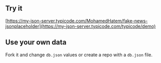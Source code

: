 ## Try it

[https://my-json-server.typicode.com/MohamedHatem/fake-news-jsonplaceholder](https://my-json-server.typicode.com/typicode/demo)

## Use your own data

Fork it and change `db.json` values or create a repo with a `db.json` file.
